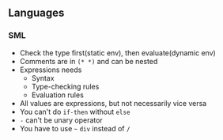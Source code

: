 ## Languages

### SML

* Check the type first(static env), then evaluate(dynamic env)
* Comments are in `(* *)` and can be nested
* Expressions needs
  * Syntax
  * Type-checking rules
  * Evaluation rules
* All values are expressions, but not necessarily vice versa
* You can't do `if-then` without `else`
* `-` can't be unary operator
* You have to use `~`
`div` instead of `/`
